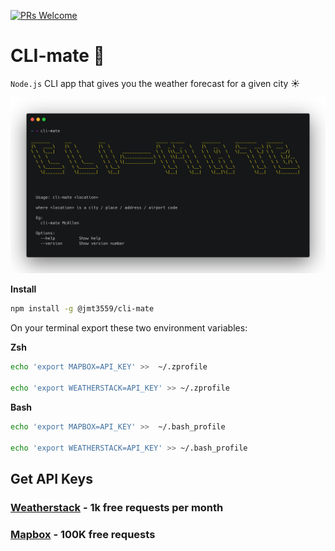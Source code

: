 [![PRs Welcome](https://img.shields.io/badge/PRs-welcome-brightgreen.svg?style=flat-square)](https://github.com/jmtellez/Weather-CLI/issues)&nbsp;

# CLI-mate :sunrise:

`Node.js` CLI app that gives you the weather forecast for a given city :sunny:

![usage](img/usage.png)

**Install**
```bash
npm install -g @jmt3559/cli-mate
```

On your terminal export these two environment variables:

**Zsh**
```bash 
echo 'export MAPBOX=API_KEY' >>  ~/.zprofile

echo 'export WEATHERSTACK=API_KEY' >> ~/.zprofile
```

**Bash**
```bash
echo 'export MAPBOX=API_KEY' >>  ~/.bash_profile

echo 'export WEATHERSTACK=API_KEY' >> ~/.bash_profile
```

## Get API Keys
### [Weatherstack](https://weatherstack.com/) - 1k free requests per month

### [Mapbox](https://docs.mapbox.com/) - 100K free requests
